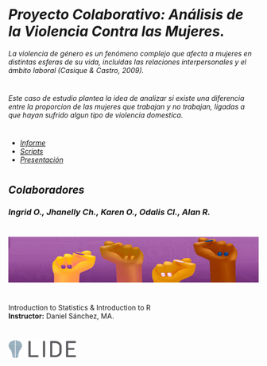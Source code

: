 #
# *Proyecto Colaborativo: Análisis de la Violencia Contra las Mujeres.* 

*La violencia de género es un fenómeno complejo que afecta a mujeres en distintas esferas de su vida, incluidas las relaciones interpersonales y el ámbito laboral (Casique & Castro, 2009).*

# 


*Este caso de estudio plantea la idea de analizar si existe una diferencia entre la proporcion de las mujeres que trabajan y no trabajan, ligadas a que hayan sufrido algun tipo de violencia domestica.*


#

- [*Informe*](Report)
- [*Scripts*](Scripts) 
- [*Presentación*](Presentation) 

#
## *Colaboradores*
### *Ingrid O., Jhanelly Ch., Karen O., Odalis Cl., Alan R.*
#

![alt text](Imagenes/image.png)
#

Introduction to Statistics & Introduction to R  
**Instructor:** Daniel Sánchez, MA. 
# 
![alt text](Imagenes/image3.png)